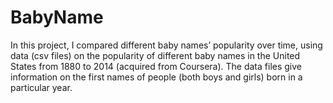 # BabyName
In this project, I compared different baby names’ popularity over time, using data (csv files) on the popularity of different baby names in the United States from 1880 to 2014 (acquired from Coursera). The data files give information on the first names of people (both boys and girls) born in a particular year.
